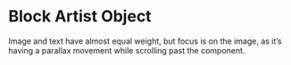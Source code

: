 # Block Artist Object

Image and text have almost equal weight, but focus is on the image, as it’s having a parallax movement while scrolling past the component.
